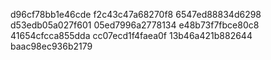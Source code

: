 d96cf78bb1e46cde
f2c43c47a68270f8
6547ed88834d6298
d53edb05a027f601
05ed7996a2778134
e48b73f7fbce80c8
41654cfcca855dda
cc07ecd1f4faea0f
13b46a421b882644
baac98ec936b2179
